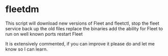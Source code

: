 # fleetdm
This script will download new versions of Fleet and fleetctl, 
stop the fleet service 
back up the old files
replace the binaries
add the ability for Fleet to run on well known ports
restart Fleet

It is extensively commented, if you can improve it please do and let me know so I can learn.
